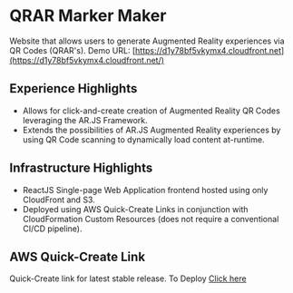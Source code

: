 # QRAR Marker Maker

Website that allows users to generate Augmented Reality experiences via QR Codes (QRAR's).
Demo URL: [https://d1y78bf5vkymx4.cloudfront.net](https://d1y78bf5vkymx4.cloudfront.net/)

## Experience Highlights
* Allows for click-and-create creation of Augmented Reality QR Codes leveraging the AR.JS Framework.
* Extends the possibilities of AR.JS Augmented Reality experiences by using QR Code scanning to dynamically load content at-runtime.

## Infrastructure Highlights
* ReactJS Single-page Web Application frontend hosted using only CloudFront and S3.
* Deployed using AWS Quick-Create Links in conjunction with CloudFormation Custom Resources (does not require a conventional CI/CD pipeline).

## AWS Quick-Create Link
Quick-Create link for latest stable release.
To Deploy [Click here](https://console.aws.amazon.com/cloudformation/home?region=us-east-1#/stacks/create/review?stackName=qrar1&templateURL=https://qrar-prod-releases.s3.amazonaws.com/release/1.00/packaged-template.yaml&param_FrontendArtifactBucketName=qrar-prod-releases&param_FrontendArtifactBucketObject=release/1.00/webapp.zip)
